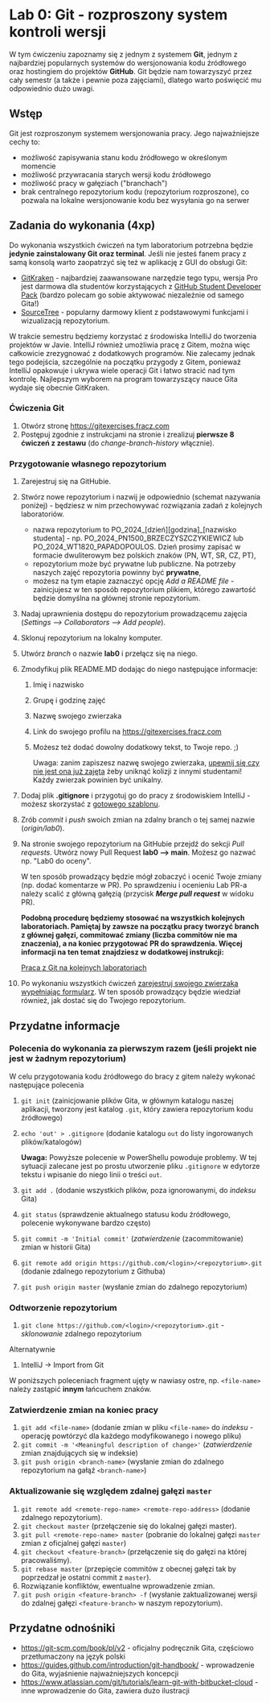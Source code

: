 # Lab 0: Git - rozproszony system kontroli wersji

W tym ćwiczeniu zapoznamy się z jednym z systemem **Git**, jednym z najbardziej popularnych systemów do wersjonowania kodu źródłowego
oraz hostingiem do projektów **GitHub**. Git będzie nam towarzyszyć przez cały semestr (a także i pewnie poza zajęciami), dlatego warto poświęcić mu odpowiednio dużo uwagi.

## Wstęp

Git jest rozproszonym systemem wersjonowania pracy. Jego najważniejsze cechy to:

* możliwość zapisywania stanu kodu źródłowego w określonym momencie
* możliwość przywracania starych wersji kodu źródłowego
* możliwość pracy w gałęziach ("branchach")
* brak centralnego repozytorium kodu (repozytorium rozproszone), co pozwala na lokalne wersjonowanie kodu bez wysyłania go na serwer

## Zadania do wykonania (4xp)

Do wykonania wszystkich ćwiczeń na tym laboratorium potrzebna będzie **jedynie zainstalowany Git oraz terminal**. Jeśli nie jesteś fanem pracy z samą konsolą warto zaopatrzyć się też w aplikację z GUI do obsługi Git:

- [GitKraken](https://www.gitkraken.com) - najbardziej zaawansowane narzędzie tego typu, wersja Pro jest darmowa dla studentów korzystających z [GitHub Student Developer Pack](https://education.github.com/pack) (bardzo polecam go sobie aktywować niezależnie od samego Gita!)
- [SourceTree](https://www.sourcetreeapp.com) - popularny darmowy klient z podstawowymi funkcjami i wizualizacją repozytorium.

W trakcie semestru będziemy korzystać z środowiska IntelliJ do tworzenia projektów w Javie. IntelliJ również umożliwia pracę z Gitem, można więc całkowicie zrezygnować z dodatkowych programów. Nie zalecamy jednak tego podejścia, szczególnie na początku przygody z Gitem, ponieważ IntelliJ opakowuje i ukrywa wiele operacji Git i łatwo stracić nad tym kontrolę. Najlepszym wyborem na program towarzyszący nauce Gita wydaje się obecnie GitKraken. 

### Ćwiczenia Git

1. Otwórz stronę https://gitexercises.fracz.com 
2. Postępuj zgodnie z instrukcjami na stronie i zrealizuj **pierwsze 8 ćwiczeń z zestawu** (do *change-branch-history* włącznie).

### Przygotowanie własnego repozytorium

1. Zarejestruj się na GitHubie.

2. Stwórz nowe repozytorium i nazwij je odpowiednio (schemat nazywania poniżej) - będziesz w nim przechowywać rozwiązania zadań z kolejnych laboratoriów.

   * nazwa repozytorium to PO_2024_[dzień][godzina]_[nazwisko studenta] - np. PO_2024_PN1500_BRZECZYSZCZYKIEWICZ lub PO_2024_WT1820_PAPADOPOULOS. Dzień prosimy zapisać w formacie dwuliterowym bez polskich znaków (PN, WT, SR, CZ, PT),
   * repozytorium może być prywatne lub publiczne. Na potrzeby naszych zajęć repozytoria powinny być **prywatne**,
   * możesz na tym etapie zaznaczyć opcję *Add a README file* - zainicjujesz w ten sposób repozytorium plikiem, którego zawartość będzie domyślna na głównej stronie repozytorium.

3. Nadaj uprawnienia dostępu do repozytorium prowadzącemu zajęcia (*Settings --> Collaborators --> Add people*).

4. Sklonuj repozytorium na lokalny komputer.

5. Utwórz *branch* o nazwie **lab0** i przełącz się na niego.

6. Zmodyfikuj plik README.MD dodając do niego następujące informacje:

   1. Imię i nazwisko

   2. Grupę i godzinę zajęć

   3. Nazwę swojego zwierzaka

   4. Link do swojego profilu na https://gitexercises.fracz.com

   5. Możesz też dodać dowolny dodatkowy tekst, to Twoje repo. ;)

      Uwaga: zanim zapiszesz nazwę swojego zwierzaka, [upewnij się czy nie jest ona już zajęta](https://aghedupl-my.sharepoint.com/:x:/g/personal/miidzik_agh_edu_pl/EbRk-hL6hWJKnESfA3NMlVEBJi-fSMmz-Z9pIOwQ7tpdkg?e=GwTsDz) żeby uniknąć kolizji z innymi studentami! Każdy zwierzak powinien być unikalny.

7. Dodaj plik **.gitignore** i przygotuj go do pracy z środowiskiem IntelliJ - możesz skorzystać z [gotowego szablonu](https://github.com/github/gitignore/blob/main/Global/JetBrains.gitignore).

8. Zrób *commit* i *push* swoich zmian na zdalny branch o tej samej nazwie (*origin/lab0*).

9. Na stronie swojego repozytorium na GitHubie przejdź do sekcji *Pull requests*. Utwórz nowy Pull Request **lab0 --> main**. Możesz go nazwać np. "Lab0 do oceny". 

   W ten sposób prowadzący będzie mógł zobaczyć i ocenić Twoje zmiany (np. dodać komentarze w PR). Po sprawdzeniu i ocenieniu Lab PR-a należy scalić z główną gałęzią (przycisk ***Merge pull request*** w widoku PR). 

   **Podobną procedurę będziemy stosować na wszystkich kolejnych laboratoriach. Pamiętaj by zawsze na początku pracy tworzyć branch z głównej gałęzi, commitować zmiany (liczba commitów nie ma znaczenia), a na koniec przygotować PR do sprawdzenia. Więcej informacji na ten temat znajdziesz w dodatkowej instrukcji:**
   
   [Praca z Git na kolejnych laboratoriach](git_workflow_tutorial.md)
   
10. Po wykonaniu wszystkich ćwiczeń [zarejestruj swojego zwierzaka wypełniając formularz](https://forms.office.com/Pages/ResponsePage.aspx?id=PwOxgOAhgkq7wPBf3M07yF6m9cn7cIlCm9fFlCH8KDJUMzdIU0NaTzUyTkFLME5TUzBCVFJRUDVJUi4u). W ten sposób prowadzący będzie wiedział również, jak dostać się do Twojego repozytorium.
   

## Przydatne informacje

### Polecenia do wykonania za pierwszym razem (jeśli projekt nie jest w żadnym repozytorium)

W celu przygotowania kodu źródłowego do bracy z gitem należy wykonać następujące polecenia

1. `git init` (zainicjowanie plików Gita, w głównym katalogu naszej aplikacji, tworzony jest katalog `.git`, który
   zawiera repozytorium kodu źródłowego)
   
2. `echo 'out' > .gitignore` (dodanie katalogu `out` do listy ingorowanych plików/katalogów)

   **Uwaga:** Powyższe polecenie w PowerShellu powoduje problemy. W tej sytuacji zalecane jest po prostu utworzenie pliku
   `.gitignore` w edytorze tekstu i wpisanie do niego linii o treści `out`.

3. `git add .` (dodanie wszystkich plików, poza ignorowanymi, do *indeksu* Gita)

4. `git status` (sprawdzenie aktualnego statusu kodu źródłowego, polecenie wykonywane bardzo często)

5. `git commit -m 'Initial commit'` (*zatwierdzenie* (zacommitowanie) zmian w historii Gita)

6. `git remote add origin https://github.com/<login>/<repozytorium>.git` (dodanie zdalnego repozytorium z Githuba)

9. `git push origin master` (wysłanie zmian do zdalnego repozytorium)

### Odtworzenie repozytorium

1. `git clone https://github.com/<login>/<repozytorium>.git` - *sklonowanie* zdalnego repozytorium

Alternatywnie

1. IntelliJ -> Import from Git

W poniższych poleceniach fragment ujęty w nawiasy ostre, np. `<file-name>` należy zastąpić **innym** łańcuchem znaków.

### Zatwierdzenie zmian na koniec pracy

1. `git add <file-name>` (dodanie zmian w pliku `<file-name>` do *indeksu* - operację powtórzyć dla każdego modyfikowanego i nowego pliku)
2. `git commit -m '<Meaningful description of change>'` (*zatwierdzenie* zmian znajdujących się w indeksie)
3. `git push origin <branch-name>` (wysłanie zmian do zdalnego repozytorium na gałąź `<branch-name>`)


### Aktualizowanie się względem zdalnej gałęzi `master`

1. `git remote add <remote-repo-name> <remote-repo-address>` (dodanie zdalnego repozytorium).
2. `git checkout master` (przełączenie się do lokalnej gałęzi master).
3. `git pull <remote-repo-name> master` (pobranie do lokalnej gałęzi `master` zmian z oficjalnej gałęzi `master`)
4. `git checkout <feature-branch>` (przełączenie się do gałęzi na której pracowaliśmy).
5. `git rebase master` (przepięcie commitów z obecnej gałęzi tak by poprzedzał je ostatni commit z `master`).
6. Rozwiązanie konfliktów, ewentualne wprowadzenie zmian.
7. `git push origin <feature-branch> -f` (wysłanie zaktualizowanej wersji do zdalnej gałęzi `<feature-branch>` w naszym
   repozytorium).


## Przydatne odnośniki

* https://git-scm.com/book/pl/v2 - oficjalny podręcznik Gita, częściowo przetłumaczony na język polski
* https://guides.github.com/introduction/git-handbook/ - wprowadzenie do Gita, wyjaśnienie najważniejszych koncepcji
* https://www.atlassian.com/git/tutorials/learn-git-with-bitbucket-cloud - inne wprowadzenie do Gita, zawiera dużo
  ilustracji
